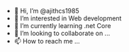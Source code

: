 - 👋 Hi, I’m @ajithcs1985
- 👀 I’m interested in Web development
- 🌱 I’m currently learning .net Core
- 💞️ I’m looking to collaborate on ...
- 📫 How to reach me ...

<!---
ajithcs1985/ajithcs1985 is a ✨ special ✨ repository because its `README.md` (this file) appears on your GitHub profile.
You can click the Preview link to take a look at your changes.
--->
